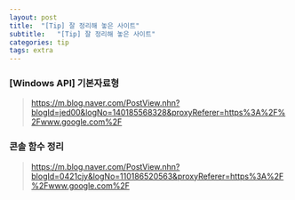 ```yaml
---
layout: post
title:  "[Tip] 잘 정리해 놓은 사이트"
subtitle:   "[Tip] 잘 정리해 놓은 사이트"
categories: tip
tags: extra
---
```


### [Windows API] 기본자료형  
> https://m.blog.naver.com/PostView.nhn?blogId=jed00&logNo=140185568328&proxyReferer=https%3A%2F%2Fwww.google.com%2F

### 콘솔 함수 정리  
> https://m.blog.naver.com/PostView.nhn?blogId=0421cjy&logNo=110186520563&proxyReferer=https%3A%2F%2Fwww.google.com%2F